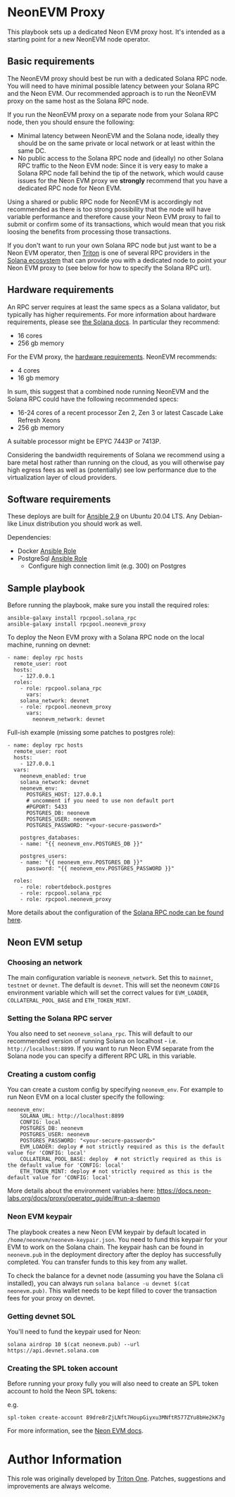 
# NeonEVM Proxy

This playbook sets up a dedicated Neon EVM proxy host.
It's intended as a starting point for a new NeonEVM node operator.

## Basic requirements

The NeonEVM proxy should best be run with a dedicated Solana RPC node. You will need to have minimal possible latency between your Solana RPC and the Neon EVM. Our recommended approach is to run the NeonEVM proxy on the same host as the Solana RPC node.

If you run the NeonEVM proxy on a separate node from your Solana RPC node, then you should ensure the following:

 - Minimal latency between NeonEVM and the Solana node, ideally they should be on the same private or local network or at least within the same DC.
 - No public access to the Solana RPC node and (ideally) no other Solana RPC traffic to the Neon EVM node: Since it is very easy to make a Solana RPC node fall behind the tip of the network, which would cause issues for the Neon EVM proxy we **strongly** recommend that you have a dedicated RPC node for Neon EVM.

Using a shared or public RPC node for NeonEVM is accordingly not recommended as there is too strong possibility that the node will have variable performance and therefore cause your Neon EVM proxy to fail to submit or confirm some of its transactions, which would mean that you risk loosing the benefits from processing those transactions.

If you don't want to run your own Solana RPC node but just want to be a Neon EVM operator, then [Triton](https://triton.one) is one of several RPC providers in the [Solana ecosystem](https://solana.com/ecosystem) that can provide you with a dedicated node to point your Neon EVM proxy to (see below for how to specify the Solana RPC url).

## Hardware requirements

An RPC server requires at least the same specs as a Solana validator, but typically has higher requirements. For more information about hardware requirements, please see [the Solana docs](https://docs.solana.com/running-validator/validator-reqs). In particular they recommend:

 - 16 cores
 - 256 gb memory

For the EVM proxy, the [hardware requirements](https://docs.neon-labs.org/docs/proxy/operator_guide#hardware-recommendations). NeonEVM recommends:

 - 4 cores
 - 16 gb memory

In sum, this suggest that a combined node running NeonEVM and the Solana RPC could have the following recommended specs:

 - 16-24 cores of a recent processor Zen 2, Zen 3 or latest Cascade Lake Refresh Xeons
 - 256 gb memory

A suitable processor might be EPYC 7443P or 7413P.

Considering the bandwidth requirements of Solana we recommend using a bare metal host rather than running on the cloud, as you will otherwise pay high egress fees as well as (potentially) see low performance due to the virtualization layer of cloud providers.

## Software requirements

These deploys are built for [Ansible 2.9](https://docs.ansible.com/ansible/2.9/user_guide/index.html) on Ubuntu 20.04 LTS. Any Debian-like Linux distribution you should work as well.

Dependencies:
- Docker [Ansible Role](https://github.com/geerlingguy/ansible-role-docker)
- PostgreSql [Ansible Role](https://github.com/robertdebock/ansible-role-postgres/)
    - Configure high connection limit (e.g. 300) on Postgres



## Sample playbook

Before running the playbook, make sure you install the required roles:

```
ansible-galaxy install rpcpool.solana_rpc
ansible-galaxy install rpcpool.neonevm_proxy
```


To deploy the Neon EVM proxy with a Solana RPC node on the local machine, running on devnet:

```
- name: deploy rpc hosts
  remote_user: root
  hosts:
    - 127.0.0.1
  roles:
    - role: rpcpool.solana_rpc
      vars:
  	solana_network: devnet
    - role: rpcpool.neonevm_proxy
      vars:
        neonevm_network: devnet
```

Full-ish example (missing some patches to postgres role):
```
- name: deploy rpc hosts
  remote_user: root
  hosts:
    - 127.0.0.1
  vars:
	neonevm_enabled: true
	solana_network: devnet
	neonevm_env:
	  POSTGRES_HOST: 127.0.0.1
	  # uncomment if you need to use non default port
	  #PGPORT: 5433
	  POSTGRES_DB: neonevm
	  POSTGRES_USER: neonevm
	  POSTGRES_PASSWORD: "<your-secure-password>"

	postgres_databases:
	- name: "{{ neonevm_env.POSTGRES_DB }}"

	postgres_users:
	- name: "{{ neonevm_env.POSTGRES_DB }}"
	  password: "{{ neonevm_env.POSTGRES_PASSWORD }}"

  roles:
    - role: robertdebock.postgres
    - role: rpcpool.solana_rpc
    - role: rpcpool.neonevm_proxy
```

More details about the configuration of the [Solana RPC node can be found here](https://github.com/rpcpool/solana-rpc-ansible).


## Neon EVM setup

### Choosing an network

The main configuration variable is `neonevm_network`. Set this to `mainnet`, `testnet` or `devnet`. The default is `devnet`. This will set the neonevm `CONFIG` environment variable which will set the correct values for `EVM_LOADER`, `COLLATERAL_POOL_BASE` and `ETH_TOKEN_MINT`.

### Setting the Solana RPC server

You also need to set `neonevm_solana_rpc`. This will default to our recommended version of running Solana on localhost - i.e. `http://localhost:8899`. If you want to run Neon EVM separate from the Solana node you can specify a different RPC URL in this variable.

### Creating a custom config

You can create a custom config by specifying `neonevm_env`. For example to run Neon EVM on a local cluster specify the following:
```
neonevm_env:
	SOLANA_URL: http://localhost:8899
	CONFIG: local
	POSTGRES_DB: neonevm
	POSTGRES_USER: neonevm
	POSTGRES_PASSWORD: "<your-secure-password>"
	EVM_LOADER: deploy # not strictly required as this is the default value for 'CONFIG: local'
	COLLATERAL_POOL_BASE: deploy  # not strictly required as this is the default value for 'CONFIG: local'
	ETH_TOKEN_MINT: deploy # not strictly required as this is the default value for 'CONFIG: local'

```
More details about the environment variables here: https://docs.neon-labs.org/docs/proxy/operator_guide/#run-a-daemon

### Neon EVM keypair

The playbook creates a new Neon EVM keypair by default located in `/home/neonevm/neonevm-keypair.json`. You need to fund this keypair for your EVM to work on the Solana chain. The keypair hash can be found in `neonevm.pub` in the deployment directory after the deploy has successfully completed. You can transfer funds to this key from any wallet.

To check the balance for a devnet node (assuming you have the Solana cli installed), you can always run `solana balance -u devnet $(cat neonevm.pub)`. This wallet needs to be kept filled to cover the transaction fees for your proxy on devnet.

### Getting devnet SOL

You'll need to fund the	 keypair used for Neon:

```
solana airdrop 10 $(cat neonevm.pub) --url https://api.devnet.solana.com
```

### Creating the SPL token account

Before running your proxy fully you will also need to create an SPL token account to hold the Neon SPL tokens:

e.g.
```
spl-token create-account 89dre8rZjLNft7HoupGiyxu3MNftR577ZYu8bHe2kK7g
```

For more information, see the [Neon EVM docs](https://docs.neon-labs.org/docs/proxy/operator_guide).

# Author Information


This role was originally developed by [Triton One](https://triton.one). Patches, suggestions and improvements are always welcome.
